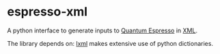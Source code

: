 # espresso-xml
A python interface to generate inputs to [Quantum Espresso](http://www.quantum-espresso.org/) in [XML](https://en.wikipedia.org/wiki/XML).

The library depends on: [lxml](http://lxml.de/) makes extensive use of python dictionaries.
